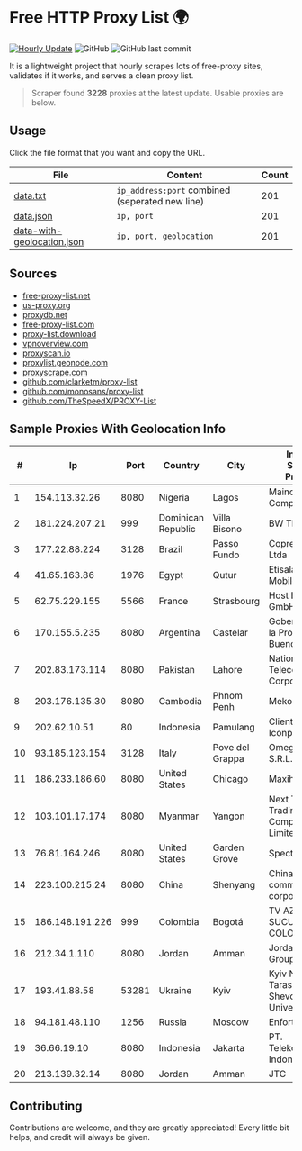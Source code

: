 
# Free HTTP Proxy List 🌍

[![Hourly Update](https://github.com/mertguvencli/http-proxy-list/actions/workflows/main.yml/badge.svg?branch=main)](https://github.com/mertguvencli/http-proxy-list/actions/workflows/main.yml)
![GitHub](https://img.shields.io/github/license/mertguvencli/http-proxy-list)
![GitHub last commit](https://img.shields.io/github/last-commit/mertguvencli/http-proxy-list)

It is a lightweight project that hourly scrapes lots of free-proxy sites, validates if it works, and serves a clean proxy list.


> Scraper found **3228** proxies at the latest update. Usable proxies are below.

## Usage

Click the file format that you want and copy the URL.


|File|Content|Count|
|----|-------|-----|
|[data.txt](https://raw.githubusercontent.com/mertguvencli/http-proxy-list/main/proxy-list/data.txt)|`ip_address:port` combined (seperated new line)|201|
|[data.json](https://raw.githubusercontent.com/mertguvencli/http-proxy-list/main/proxy-list/data.json)|`ip, port`|201|
|[data-with-geolocation.json](https://raw.githubusercontent.com/mertguvencli/http-proxy-list/main/proxy-list/data-with-geolocation.json)|`ip, port, geolocation`|201|

## Sources

* [free-proxy-list.net](https://free-proxy-list.net)
* [us-proxy.org](https://www.us-proxy.org)
* [proxydb.net](http://proxydb.net)
* [free-proxy-list.com](https://free-proxy-list.com/?page=&port=&type%5B%5D=http&type%5B%5D=https&up_time=0&search=Search)
* [proxy-list.download](https://www.proxy-list.download/HTTP)
* [vpnoverview.com](https://vpnoverview.com/privacy/anonymous-browsing/free-proxy-servers)
* [proxyscan.io](https://www.proxyscan.io)
* [proxylist.geonode.com](https://proxylist.geonode.com/api/proxy-list?limit=300&page=1&sort_by=lastChecked&sort_type=desc&protocols=http,https)
* [proxyscrape.com](https://api.proxyscrape.com/v2/?request=displayproxies&protocol=http&timeout=10000&country=all&ssl=all&anonymity=all)
* [github.com/clarketm/proxy-list](https://raw.githubusercontent.com/clarketm/proxy-list/master/proxy-list-raw.txt)
* [github.com/monosans/proxy-list](https://raw.githubusercontent.com/monosans/proxy-list/main/proxies/http.txt)
* [github.com/TheSpeedX/PROXY-List](https://raw.githubusercontent.com/TheSpeedX/PROXY-List/master/http.txt)


## Sample Proxies With Geolocation Info

|#|Ip|Port|Country|City|Internet Service Provider|
|-|--|----|-------|----|-------------------------|
|1|154.113.32.26|8080|Nigeria|Lagos|Mainone Cable Company|
|2|181.224.207.21|999|Dominican Republic|Villa Bisono|BW TELECOM|
|3|177.22.88.224|3128|Brazil|Passo Fundo|Coprel Telecom Ltda|
|4|41.65.163.86|1976|Egypt|Qutur|Etisalat Misr Mobile BB|
|5|62.75.229.155|5566|France|Strasbourg|Host Europe GmbH|
|6|170.155.5.235|8080|Argentina|Castelar|Gobernacion de la Provincia de Buenos Aires|
|7|202.83.173.114|8080|Pakistan|Lahore|National Telecom Corporation|
|8|203.176.135.30|8080|Cambodia|Phnom Penh|MekongNet|
|9|202.62.10.51|80|Indonesia|Pamulang|Client Jakarta Iconpln|
|10|93.185.123.154|3128|Italy|Pove del Grappa|Omegacom S.R.L.S.|
|11|186.233.186.60|8080|United States|Chicago|Maxihost LTDA|
|12|103.101.17.174|8080|Myanmar|Yangon|Next Tier Trading Company Limited|
|13|76.81.164.246|8080|United States|Garden Grove|Spectrum|
|14|223.100.215.24|8080|China|Shenyang|China Mobile communications corporation|
|15|186.148.191.226|999|Colombia|Bogotá|TV AZTECA SUCURSAL COLOMBIA|
|16|212.34.1.110|8080|Jordan|Amman|Jordan Telecom Group|
|17|193.41.88.58|53281|Ukraine|Kyiv|Kyiv National Taras Shevchenko University|
|18|94.181.48.110|1256|Russia|Moscow|Enforta-MSK|
|19|36.66.19.10|8080|Indonesia|Jakarta|PT. Telekomunikasi Indonesia|
|20|213.139.32.14|8080|Jordan|Amman|JTC|



## Contributing

Contributions are welcome, and they are greatly appreciated! Every
little bit helps, and credit will always be given.

